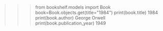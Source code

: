 >>> from bookshelf.models import Book
>>> book=Book.objects.get(title="1984")
>>> print(book.title)
1984
>>> print(book.author)
George Orwell
>>> print(book.publication_year)
1949